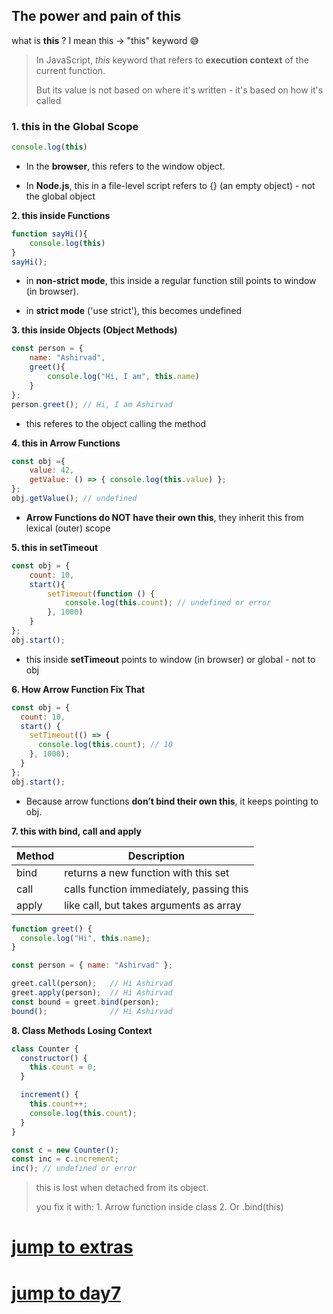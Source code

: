 ## The power and pain of this



what is **this** ? I mean this -> "this" keyword 😅

> In JavaScript, *this* keyword that refers to **execution context** of the current function.
> 
> But its value is not based on where it's written - it's based on how it's called



### 1. **this in the Global Scope**

```js
console.log(this)
```

- In the **browser**, this refers to the window object.

- In **Node.js**, this in a file-level script refers to {} (an empty object) - not the global object

**2. this inside Functions**

```js
function sayHi(){
    console.log(this)
}
sayHi();
```

- in **non-strict mode**, this inside a regular function still points to window (in browser).

- in **strict mode** ('use strict'), this becomes undefined

**3. this inside Objects (Object Methods)**

```js
const person = {
    name: "Ashirvad",
    greet(){
        console.log("Hi, I am", this.name)
    }
};
person.greet(); // Hi, I am Ashirvad
```

- this referes to the object calling the method

**4. this in Arrow Functions**

```js
const obj ={
    value: 42,
    getValue: () => { console.log(this.value) };
};
obj.getValue(); // undefined
```

- **Arrow Functions do NOT have their own this**, they inherit this from lexical (outer) scope

**5. this in setTimeout**

```js
const obj = {
    count: 10,
    start(){
        setTimeout(function () {
            console.log(this.count); // undefined or error
        }, 1000)
    }
};
obj.start();
```

- this inside **setTimeout** points to window (in browser) or global - not to obj

**6. How Arrow Function Fix That**

```js
const obj = {
  count: 10,
  start() {
    setTimeout(() => {
      console.log(this.count); // 10
    }, 1000);
  }
};
obj.start();
```

- Because arrow functions **don’t bind their own this**, it keeps pointing to obj.

**7. this with bind, call and apply**

| **Method** | **Description**                          |
| ---------- | ---------------------------------------- |
| bind       | returns a new function with this set     |
| call       | calls function immediately, passing this |
| apply      | like call, but takes arguments as array  |

```js
function greet() {
  console.log("Hi", this.name);
}

const person = { name: "Ashirvad" };

greet.call(person);   // Hi Ashirvad
greet.apply(person);  // Hi Ashirvad
const bound = greet.bind(person);
bound();              // Hi Ashirvad
```

**8. Class Methods Losing Context**

```js
class Counter {
  constructor() {
    this.count = 0;
  }

  increment() {
    this.count++;
    console.log(this.count);
  }
}

const c = new Counter();
const inc = c.increment;
inc(); // undefined or error
```

> this is lost when detached from its object.
> 
> you fix it with: 1. Arrow function inside class 2. Or .bind(this)


# [jump to extras](../Day6-extras/day6-II.md)
# [jump to day7](../Day7/day7.md)